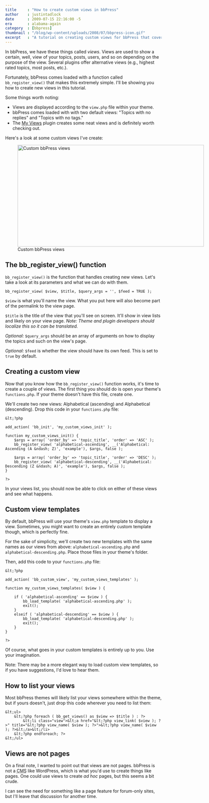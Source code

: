 ```yaml
---
title     : "How to create custom views in bbPress"
author    : justintadlock
date      : 2009-07-15 22:16:00 -5
era       : alabama-again
category  : [bbpress]
thumbnail : "/blog/wp-content/uploads/2008/07/bbpress-icon.gif"
excerpt   : "A tutorial on creating custom views for bbPress that covers creating the views, listing them, and making custom templates to handle their display."
---
```


In bbPress, we have these things called <em>views</em>.  Views are used to show a certain, well, view of your topics, posts, users, and so on depending on the purpose of the view.  Several plugins offer alternative views (e.g., highest rated topics, most posts, etc.).

Fortunately, bbPress comes loaded with a function called <code>bb_register_view()</code> that makes this extremely simple.  I'll be showing you how to create new views in this tutorial.

Some things worth noting:

<ul>
	<li>Views are displayed according to the <code>view.php</code> file within your theme.</li>
	<li>bbPress comes loaded with with two default views: "Topics with no replies" and "Topics with no tags."</li>
	<li>The <a href="http://bbpress.org/plugins/topic/my-views" title="My Views bbPress plugin">My Views</a> plugin creates some neat views and is definitely worth checking out.</li>
</ul>

Here's a look at some custom views I've create:

<figure class="wp-caption aligncenter" style="width:600px">
	<img src="http://justintadlock.com/blog/wp-content/uploads/2009/07/custom-views.png" alt="Custom bbPress views" title="Screenshot of custom views in bbPress" width="600" height="327" class="size-full wp-image-1744" />
	<figcaption class="wp-caption-text">Custom bbPress views</figcaption>
</figure>

<h2>The bb_register_view() function</h2>

<code>bb_register_view()</code> is the function that handles creating new views.  Let's take a look at its parameters and what we can do with them.

```
bb_register_view( $view, $title, $query_args = '', $feed = TRUE );
```

<code>$view</code> is what you'll name the view.  What you put here will also become part of the permalink to the view page.

<code>$title</code> is the title of the view that you'll see on screen.  It'll show in view lists and likely on your view page.  <em>Note:  Theme and plugin developers should localize this so it can be translated.</em>

<em>Optional:</em>  <code>$query_args</code> should be an array of arguments on how to display the topics and such on the view's page.

<em>Optional:</em>  <code>$feed</code> is whether the view should have its own feed.  This is set to <code>true</code> by default.

<h2>Creating a custom view</h2>

Now that you know how the <code>bb_register_view()</code> function works, it's time to create a couple of views.  The first thing you should do is open your theme's <code>functions.php</code>.  If your theme doesn't have this file, create one.

We'll create two new views: Alphabetical (ascending) and Alphabetical (descending).  Drop this code in your <code>functions.php</code> file:

```
&lt;?php

add_action( 'bb_init', 'my_custom_views_init' );

function my_custom_views_init() {
	$args = array( 'order_by' => 'topic_title', 'order' => 'ASC' );
	bb_register_view( 'alphabetical-ascending', __('Alphabetical: Ascending (A &ndash; Z)', 'example'), $args, false );

	$args = array( 'order_by' => 'topic_title', 'order' => 'DESC' );
	bb_register_view( 'alphabetical-descending', __('Alphabetical: Descending (Z &ndash; A)', 'example'), $args, false );
}

?>
```

In your views list, you should now be able to click on either of these views and see what happens.

<h2>Custom view templates</h2>

By default, bbPress will use your theme's <code>view.php</code> template to display a view.  Sometimes, you might want to create an entirely custom template though, which is perfectly fine.

For the sake of simplicity, we'll create two new templates with the same names as our views from above:  <code>alphabetical-ascending.php</code> and <code>alphabetical-descending.php</code>.  Place those files in your theme's folder.

Then, add this code to your <code>functions.php</code> file:

```
&lt;?php

add_action( 'bb_custom_view', 'my_custom_views_templates' );

function my_custom_views_templates( $view ) {

	if ( 'alphabetical-ascending' == $view ) {
		bb_load_template( 'alphabetical-ascending.php' );
		exit();
	}
	elseif ( 'alphabetical-descending' == $view ) {
		bb_load_template( 'alphabetical-descending.php' );
		exit();
	}
}

?>
```

Of course, what goes in your custom templates is entirely up to you.  Use your imagination.

<p class="note">Note:  There may be a more elegant way to load custom view templates, so if you have suggestions, I'd love to hear them.</p>

<h2>How to list your views</h2>

Most bbPress themes will likely list your views somewhere within the theme, but if yours doesn't, just drop this code wherever you need to list them:

```
&lt;ul>
	&lt;?php foreach ( bb_get_views() as $view => $title ) : ?>
		&lt;li class="view">&lt;a href="&lt;?php view_link( $view ); ?>" title="&lt;?php view_name( $view ); ?>">&lt;?php view_name( $view ); ?>&lt;/a>&lt;/li>
	&lt;?php endforeach; ?>
&lt;/ul>
```

<h2>Views are not pages</h2>

On a final note, I wanted to point out that views are not pages.  bbPress is not a <acronym title="Content Management System">CMS</acronym> like WordPress, which is what you'd use to create things like pages.  One could use views to create <em>ad hoc</em> pages, but this seems a bit crude.

I can see the need for something like a page feature for forum-only sites, but I'll leave that discussion for another time.
